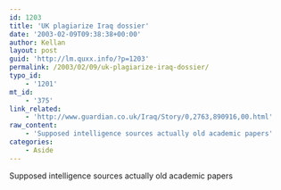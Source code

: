 ```yaml
---
id: 1203
title: 'UK plagiarize Iraq dossier'
date: '2003-02-09T09:38:38+00:00'
author: Kellan
layout: post
guid: 'http://lm.quxx.info/?p=1203'
permalink: /2003/02/09/uk-plagiarize-iraq-dossier/
typo_id:
    - '1201'
mt_id:
    - '375'
link_related:
    - 'http://www.guardian.co.uk/Iraq/Story/0,2763,890916,00.html'
raw_content:
    - 'Supposed intelligence sources actually old academic papers'
categories:
    - Aside
---
```


Supposed intelligence sources actually old academic papers